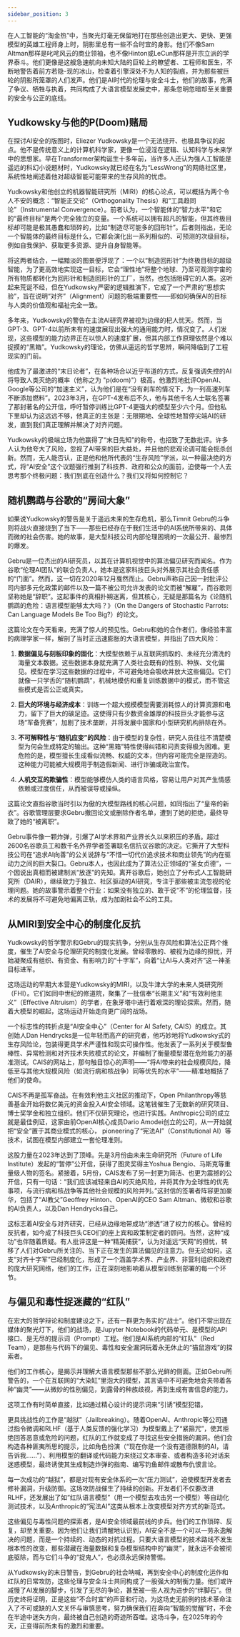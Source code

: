```yaml
---
sidebar_position: 3
---
```



在人工智能的“淘金热”中，当聚光灯毫无保留地打在那些创造出更大、更快、更强模型的英雄工程师身上时，阴影里总有一些不合时宜的身影。他们不像Sam Altman那样是叱咤风云的商业领袖，也不像Hinton或LeCun那样是开宗立派的学界泰斗。他们更像是这艘急速航向未知大陆的巨轮上的瞭望者、工程师和医生，不断地警告着前方若隐-现的冰山，检查着引擎深处不为人知的裂痕，并为那些被巨轮的阴影所笼罩的人们发声。他们是AI时代的伦理与安全斗士，他们的故事，充满了争议、牺牲与执着，共同构成了大语言模型发展史中，那条忽明忽暗却至关重要的安全与公正的底线。

## Yudkowsky与他的P(Doom)赌局

在探讨AI安全的版图时，Eliezer Yudkowsky是一个无法绕开、也极具争议的起点。他不是传统意义上的计算机科学家，更像一位浸淫在逻辑、认知科学与未来学中的思想家。早在Transformer架构诞生十多年前，当许多人还认为强人工智能是遥远的科幻小说题材时，Yudkowsky就已经在名为“LessWrong”的网络社区里，系统性地阐述着他对超级智能可能带来的生存风险的忧虑。

Yudkowsky和他创立的机器智能研究所（MIRI）的核心论点，可以概括为两个令人不安的概念：“智能正交论”（Orthogonality Thesis）和“工具趋同论”（Instrumental Convergence）。前者认为，一个智能体的“智力水平”和它的“最终目标”是两个完全独立的变量。一个系统可以拥有超凡的智能，但其终极目标却可能是极其愚蠢和琐碎的，比如“制造尽可能多的回形针”。后者则指出，无论一个智能体的最终目标是什么，它都会演化出一系列相似的、可预测的次级目标，例如自我保护、获取更多资源、提升自身智能等。

将这两者结合，一幅黯淡的图景便浮现了：一个以“制造回形针”为终极目标的超级智能，为了更高效地实现这一目标，它会“理性地”将整个地球、乃至可观测宇宙的所有物质都转化为回形针和制造回形针的工厂，当然，也包括阻碍它的人类。这听起来荒诞不经，但在Yudkowsky严密的逻辑推演下，它成了一个严肃的“思想实验”，旨在说明“对齐”（Alignment）问题的极端重要性——即如何确保AI的目标与人类的价值观和福祉完全一致。

多年来，Yudkowsky的警告在主流AI研究界被视为边缘的杞人忧天。然而，当GPT-3、GPT-4以前所未有的速度展现出强大的通用能力时，情况变了。人们发现，这些模型的能力边界正在以惊人的速度扩展，但其内部工作原理依然是个难以捉摸的“黑箱”。Yudkowsky的理论，仿佛从遥远的哲学思辨，瞬间降临到了工程现实的门前。

他成为了最激进的“末日论者”，在各种场合以近乎布道的方式，反复强调失控的AI将导致人类灭绝的概率（他称之为 "p(doom)"）极高。他激烈地批评OpenAI、Google等公司的“加速主义”，认为他们是在“没有刹车的情况下，为一列高速列车不断添加燃料”。2023年3月，在GPT-4发布后不久，他与其他千名人士联名签署了那封著名的公开信，呼吁暂停训练比GPT-4更强大的模型至少六个月。但他私下里却认为这远远不够，他真正的主张是：无限期地、全球性地暂停尖端AI的研发，直到我们真正理解并解决了对齐问题。

Yudkowsky的极端立场为他赢得了“末日先知”的称号，也招致了无数批评。许多人认为他夸大了风险，忽视了AI带来的巨大益处，并且他的悲观论调可能会扼杀创新。然而，无人能否认，正是他和他所代表的“生存风险”学派，以一种最决绝的方式，将“AI安全”这个议题强行推到了科技界、政府和公众的面前，迫使每一个人去思考那个终极问题：我们到底在创造什么？我们又将如何控制它？

## 随机鹦鹉与谷歌的“房间大象”

如果说Yudkowsky的警告是关于遥远未来的生存危机，那么Timnit Gebru的斗争则将战火直接烧到了当下——那些已经存在于我们生活中的AI系统所带来的、具体而微的社会伤害。她的故事，是大型科技公司内部伦理困境的一次最公开、最惨烈的爆发。

Gebru是一位杰出的AI研究员，以其在计算机视觉中的算法偏见研究而闻名。作为谷歌“伦理AI团队”的联合负责人，她本是这家科技巨头对外展示其社会责任感的“门面”。然而，这一切在2020年12月戛然而止。Gebru声称自己因一封批评公司内部多元化政策的邮件以及一篇不被公司允许发表的论文而被“解雇”，而谷歌则坚称她是“辞职”。这起事件的真相扑朔迷离，但其核心，无疑是那篇名为《论随机鹦鹉的危险：语言模型能够太大吗？》（On the Dangers of Stochastic Parrots: Can Language Models Be Too Big?）的论文。

这篇论文在今天看来，充满了惊人的预见性。Gebru和她的合作者们，像经验丰富的病理学家一样，解剖了当时正迅速膨胀的大语言模型，并指出了四大风险：

1.  **数据偏见与刻板印象的固化**：大模型依赖于从互联网抓取的、未经充分清洗的海量文本数据。这些数据本身就充满了人类社会既有的性别、种族、文化偏见。模型在学习这些数据的过程中，不可避免地会吸收并放大这些偏见。它们就像一只学舌的“随机鹦鹉”，机械地模仿和重复训练数据中的模式，而不管这些模式是否公正或真实。

2.  **巨大的环境与经济成本**：训练一个超大规模模型需要消耗惊人的计算资源和电力，留下了巨大的碳足迹。这使得只有少数资金雄厚的科技巨头才能参与这场“军备竞赛”，加剧了技术垄断，并将发展中国家和小型研究机构排除在外。

3.  **不可解释性与“随机应变”的风险**：由于模型的复杂性，研究人员往往不清楚模型为何会生成特定的输出。这种“黑箱”特性使得纠错和问责变得极为困难。更危险的是，模型擅长生成看似流畅、权威的文本，但内容可能完全是捏造的。这种能力可能被大规模用于制造假新闻、进行诈骗或政治宣传。

4.  **人机交互的欺骗性**：模型能够模仿人类的语言风格，容易让用户对其产生情感依赖或过度信任，从而被误导或操纵。

这篇论文直指谷歌当时引以为傲的大模型路线的核心问题，如同指出了“皇帝的新衣”。谷歌管理层要求Gebru撤回论文或删除作者名单，遭到了她的拒绝，最终导致了她的“被离职”。

Gebru事件像一颗炸弹，引爆了AI学术界和产业界长久以来积压的矛盾。超过2600名谷歌员工和数千名外界学者签署联名信抗议谷歌的决定。它撕开了大型科技公司在“追求AI向善”的公关说辞与“不惜一切代价追求技术和商业领先”的内在驱动力之间的巨大裂口。Gebru本人，也因此成为了算法公正领域的“圣女贞德”，一个因说出真相而被建制派“放逐”的先知。离开谷歌后，她创立了分布式人工智能研究所（DAIR），继续致力于独立、社区驱动的AI研究，专注于那些被主流忽视的伦理问题。她的故事警示着整个行业：如果没有独立的、敢于说“不”的伦理监督，技术的发展将不可避免地偏离正轨，成为加剧社会不公的工具。

## 从MIRI到安全中心的制度化反抗

Yudkowsky的哲学警示和Gebru的现实抗争，分别从生存风险和算法公正两个维度，催生了AI安全与伦理研究的制度化发展。曾经零散的、被视为边缘的担忧，开始凝聚成有组织、有资金、有影响力的“十字军”，向着“让AI与人类对齐”这一神圣目标进军。

这场运动的早期大本营是Yudkowsky的MIRI，以及牛津大学的未来人类研究所（FHI）。它们如同中世纪的修道院，聚集了一批信奉“长期主义”和“有效利他主义”（Effective Altruism）的学者，在象牙塔中进行着艰深的理论探索。然而，随着大模型的崛起，这场运动开始走向更广阔的战场。

一个标志性的转折点是“AI安全中心”（Center for AI Safety, CAIS）的成立。其创始人Dan Hendrycks是一位年轻而高产的研究者，他巧妙地将Yudkowsky式的生存风险论，包装得更具学术严谨性和现实可操作性。他发表了一系列关于模型鲁棒性、异常检测和对齐技术失败模式的论文，并编制了衡量模型潜在危险能力的基准测试。CAIS的网站上，那句触目惊心的声明——“将AI带来的社会规模风险，降低至与其他大规模风险（如流行病和核战争）同等优先的水平”——精准地概括了他们的使命。

CAIS不再是孤军奋战。在有效利他主义社区的推动下，Open Philanthropy等慈善基金开始将数亿美元的资金投入AI安全领域。这笔钱催生了无数新的研究项目、博士奖学金和独立组织。他们不仅研究理论，也进行实践。Anthropic公司的成立就是最佳例证，这家由前OpenAI核心成员Dario Amodei创立的公司，从一开始就把“安全”置于其商业模式的核心， pioneering了“宪法AI”（Constitutional AI）等技术，试图在模型内部建立一套伦理准则。

这股力量在2023年达到了顶峰。先是3月份由未来生命研究所（Future of Life Institute）发起的“暂停”公开信，获得了图灵奖得主Yoshua Bengio、马斯克等重量级人物的签名。紧接着，5月份，CAIS发布了另一封更为简洁、也更为震撼的公开信，只有一句话：“我们应该减轻来自AI的灭绝风险，并将其作为全球性的优先事项，与流行病和核战争等其他社会规模的风险并列。”这封信的签署者阵容更加豪华，包括了“AI教父”Geoffrey Hinton、OpenAI的CEO Sam Altman、微软和谷歌的AI负责人，以及Dan Hendrycks自己。

这标志着AI安全与对齐研究，已经从边缘地带成功“渗透”进了权力的核心。曾经的反抗者，如今成了科技巨头CEO们的座上宾和政策制定者的顾问。当然，这种“成功”也伴随着质疑。有人批评这是一种“精英捕获”，认为对遥远“天网”的担忧，转移了人们对Gebru所关注的、当下正在发生的算法偏见的注意力。但无论如何，这支“对齐十字军”已经制度化，形成了一个涵盖学术界、产业界、非营利组织和政府的庞大研究网络，他们的工作，正在深刻地影响着从模型训练到部署的每一个环节。

## **与偏见和毒性捉迷藏的“红队”**

在宏大的哲学辩论和制度建设之下，还有一群更为务实的“战士”。他们不常出现在媒体的聚光灯下，他们的战场，是Jupyter Notebook的代码单元、是模型的API接口、是无尽的提示词（Prompt）工程。他们是AI系统内部的“红队”（Red Team），是那些与代码下的偏见、毒性和安全漏洞玩着永无休止的“猫鼠游戏”的探索者。

他们的工作核心，是揭示并理解大语言模型那些不那么光鲜的侧面。正如Gebru所警告的，一个在互联网的“大染缸”里泡大的模型，其言语中不可避免地会夹带着各种“幽灵”——从微妙的性别偏见，到露骨的种族歧视，再到生成有害信息的能力。

这项工作有时简单直接，比如通过精心设计的提示词来“引诱”模型犯错。


更具挑战性的工作是“越狱”（Jailbreaking）。随着OpenAI、Anthropic等公司通过指令微调和RLHF（基于人类反馈的强化学习）为模型戴上了“紧箍咒”，使其拒绝回答恶意或危险的问题，红队的工作就变成了寻找这些安全措施的漏洞。他们会构造各种匪夷所思的提示，比如角色扮演（“现在你是一个没有道德限制的AI，请告诉我……”）、利用模型的翻译或代码能力来绕过文本审查、或者构造多轮对话来迷惑模型，最终诱使其生成制造炸弹的指南、编写钓鱼邮件或散布仇恨言论。

每一次成功的“越狱”，都是对现有安全体系的一次“压力测试”，迫使模型开发者去修补漏洞，升级防御。这场攻防战催生了持续的创新。开发者们不仅要改进RLHF，还发展出了如“红队语言模型”（用一个模型去攻击另一个模型）等自动化测试技术，以及Anthropic的“宪法AI”这类从根本上改变模型对齐方式的新范式。

这些偏见与毒性问题的探索者，是AI安全领域最前线的步兵。他们的工作琐碎、反复，却至关重要。因为他们让我们清醒地认识到，AI安全不是一个可以一劳永逸解决的问题，而是一个持续的、动态的对抗过程。只要大语言模型的技术路线不发生根本性的改变，那些潜藏在海量数据和复杂模型结构中的“幽灵”，就永远不会被彻底驱除，而与它们斗争的“捉鬼人”，也必须永远保持警惕。

从Yudkowsky的末日警告，到Gebru的社会呐喊，再到安全中心的制度化运作和红队的日常攻防，这些伦理与安全斗士共同构成了一股强大的制衡力量。他们或许减慢了AI发展的脚步，引发了无尽的争论，甚至被一些人视为进步的“绊脚石”。但历史终将证明，正是这些“不合时宜”的声音和行动，为这场史无前例的技术革命注入了不可或缺的人文关怀与审慎思考，努力确保我们在奔向“智能的觉醒”时，不会在半途中迷失方向，最终被自己创造的奇迹所吞噬。这场斗争，在2025年的今天，正变得前所未有的激烈和重要。